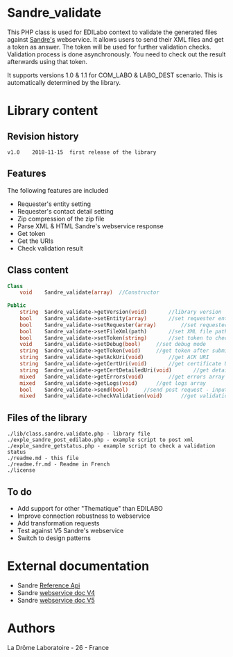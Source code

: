 # Sandre_validate

This PHP class is used for EDILabo context to validate the generated files against [Sandre's](http://www.sandre.eaufrance.fr/) webservice.
It allows users to send their XML files and get a token as answer. The token will be used for further validation checks. Validation process is done asynchronously. You need to check out the result afterwards using that token.

It supports versions 1.0 & 1.1 for COM_LABO & LABO_DEST scenario. This is automatically determined by the library.

# Library content

## Revision history
	v1.0	2018-11-15	first release of the library
	
## Features
The following features are included
 - Requester's entity setting
 - Requester's contact detail setting
 - Zip compression of the zip file
 - Parse XML & HTML Sandre's webservice response
 - Get token
 - Get the URIs
 - Check validation result

## Class content

```php
Class
	void	Sandre_validate(array)	//Constructor
	
Public
	string	Sandre_validate->getVersion(void)		//library version
	bool	Sandre_validate->setEntity(array)		//set requester entity
	bool	Sandre_validate->setRequester(array)		//set requester contact detail
	bool	Sandre_validate->setFileXml(path)		//set XML file path
	bool	Sandre_validate->setToken(string)		//set token to check validation
	void	Sandre_validate->setDebug(bool)		//set debug mode
	string	Sandre_validate->getToken(void)		//get token after submission
	string	Sandre_validate->getAckUri(void)		//get ACK URI
	string	Sandre_validate->getCertUri(void)		//get certificate URI
	string	Sandre_validate->getCertDetailedUri(void)		//get detailed certificate URI
	mixed	Sandre_validate->getErrors(void)		//get errors array
	mixed	Sandre_validate->getLogs(void)		//get logs array
	bool	Sandre_validate->send(bool)		//send post request - input boolean to zip XML before sending it - activated as default
	mixed	Sandre_validate->checkValidation(void)		//get validation status
```

## Files of the library

	./lib/class.sandre.validate.php	- library file
	./exple_sandre_post_edilabo.php	- example script to post xml
	./exple_sandre_getstatus.php - example script to check a validation status
	./readme.md - this file
	./readme.fr.md - Readme in French
	./license
	
## To do

 - Add support for other "Thematique" than EDILABO
 - Improve connection robustness to webservice
 - Add transformation requests
 - Test against V5 Sandre's webservice
 - Switch to design patterns


# External documentation

 - Sandre [Reference Api](http://www.sandre.eaufrance.fr/api-referentiel)
 - Sandre [webservice doc V4](http://www.sandre.eaufrance.fr/sites/default/files/IMG/pdf/sandre_procedure_webservice_parseur_V4.pdf)
 - Sandre [webservice doc V5](http://www.sandre.eaufrance.fr/sites/default/files/IMG/pdf/sandre_procedure_webservice_parseur_V5.pdf)

# Authors
La Drôme Laboratoire - 26 - France


